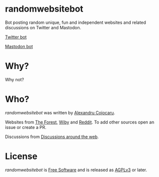 # randomwebsitebot

Bot posting random unique, fun and independent websites and related discussions on Twitter and Mastodon.

[Twitter bot](https://twitter.com/IndieRandWeb)

[Mastodon bot](https://mastodon.social/web/@FunRandWeb)

# Why?

Why not?

# Who?

_randomwebsitebot_ was written by [Alexandru Cojocaru](https://xojoc.pw).

Websites from [The Forest](https://theforest.link/), [Wiby](https://wiby.me/) and [Reddit](https://reddit.com/). To add other sources open an issue or create a PR.

Discussions from [Discussions around the web](https://discu.eu).

# License

_randomwebsitebot_ is [Free Software](https://www.gnu.org/philosophy/free-sw.html) and is released as [AGPLv3](https://github.com/xojoc/cleanurl/blob/main/LICENSE) or later.
